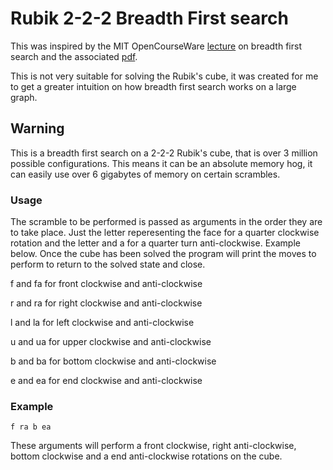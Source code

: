 # Rubik 2-2-2 Breadth First search

This was inspired by the MIT OpenCourseWare [lecture](https://ocw.mit.edu/courses/electrical-engineering-and-computer-science/6-006-introduction-to-algorithms-fall-2011/lecture-videos/lecture-13-breadth-first-search-bfs/) on breadth first search and the associated [pdf](https://courses.csail.mit.edu/6.006/fall11/rec/rec16.pdf).

This is not very suitable for solving the Rubik's cube, it was created for me to get a greater intuition on how breadth first search works on a large graph.

## Warning
This is a breadth first search on a 2-2-2 Rubik's cube, that is over 3 million possible configurations. This means it can be an absolute memory hog, it can easily use over 6 gigabytes of memory on certain scrambles.

### Usage
The scramble to be performed is passed as arguments in the order they are to take place.
Just the letter reperesenting the face for a quarter clockwise rotation and the letter and a for a quarter turn anti-clockwise. Example below.
Once the cube has been solved the program will print the moves to perform to return to the solved state and close.

f and fa for front clockwise and anti-clockwise

r and ra for right clockwise and anti-clockwise

l and la for left clockwise and anti-clockwise

u and ua for upper clockwise and anti-clockwise

b and ba for bottom clockwise and anti-clockwise

e and ea for end clockwise and anti-clockwise

### Example
```
f ra b ea
```
These arguments will perform a front clockwise, right anti-clockwise, bottom clockwise and a end anti-clockwise rotations on the cube.
